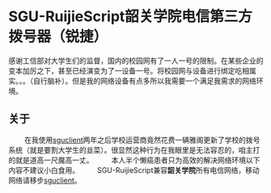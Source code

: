 # SGU-RuijieScript韶关学院电信第三方拨号器（锐捷）
感谢工信部对大学生们的监督，国内的校园网有了一人一号的限制。在某些企业的变本加厉之下，甚至已经演变为了一设备一号。将校园网与设备进行绑定吃相属实。。。（自行脑补）。但是我的网络设备有点多所以我需要一个满足我需求的网络环境。

## 关于
&nbsp;&nbsp;&nbsp;&nbsp;&nbsp;&nbsp;&nbsp;&nbsp;在我使用[sguclient](https://github.com/dafeiyoung/sguclient)两年之后学校运营商竟然花费一辆雅阁更新了学校的拨号系统（就是要割大学生的韭菜）。很显然这种行为在我眼里是无法容忍的，咱主打的就是道高一尺魔高一丈。
&nbsp;&nbsp;&nbsp;&nbsp;&nbsp;&nbsp;&nbsp;&nbsp;本人半个懒癌患者只为高效的解决网络环境以下内容不建议小白食用。
&nbsp;&nbsp;&nbsp;&nbsp;&nbsp;&nbsp;&nbsp;&nbsp;SGU-RuijieScript兼容**韶关学院**所有电信网络，移动网络请移步[sguclient](https://github.com/dafeiyoung/sguclient)。
